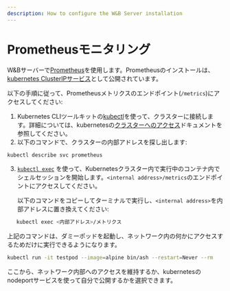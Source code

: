 ```yaml
---
description: How to configure the W&B Server installation
---
```

# Prometheusモニタリング

W&Bサーバーで[Prometheus](https://prometheus.io/docs/introduction/overview/)を使用します。Prometheusのインストールは、[kubernetes ClusterIPサービス](https://github.com/wandb/terraform-kubernetes-wandb/blob/main/main.tf#L225)として公開されています。

以下の手順に従って、Prometheusメトリクスのエンドポイント(`/metrics`)にアクセスしてください:

1. Kubernetes CLIツールキットの[kubectl](https://kubernetes.io/docs/reference/kubectl/)を使って、クラスターに接続します。詳細については、kubernetesの[クラスターへのアクセス](https://kubernetes.io/docs/tasks/access-application-cluster/access-cluster/)ドキュメントを参照してください。
2. 以下のコマンドで、クラスターの内部アドレスを探し出します:

```bash
kubectl describe svc prometheus
```

3. [`kubectl exec`](https://kubernetes.io/docs/reference/generated/kubectl/kubectl-commands) を使って、Kubernetesクラスター内で実行中のコンテナ内でシェルセッションを開始します。`<internal address>/metrics`のエンドポイントにアクセスしてください。

   以下のコマンドをコピーしてターミナルで実行し、`<internal address>`を内部アドレスに置き換えてください:

```bash
   kubectl exec <内部アドレス>/メトリクス
   ```

上記のコマンドは、ダミーポッドを起動し、ネットワーク内の何かにアクセスするためだけに実行できるようになります。

```bash
kubectl run -it testpod --image=alpine bin/ash --restart=Never --rm
```
ここから、ネットワーク内部へのアクセスを維持するか、kubernetesのnodeportサービスを使って自分で公開するかを選択できます。